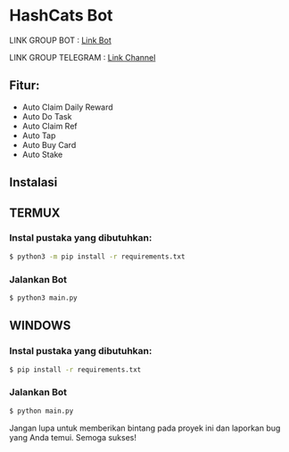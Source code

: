 # HashCats Bot

LINK GROUP BOT : [Link Bot](https://t.me/hash_cats_bot/app?startapp=XaYW537c3b)

LINK GROUP TELEGRAM : [Link Channel](https://t.me/UxScript)

## Fitur:
- Auto Claim Daily Reward 	 
- Auto Do Task 
- Auto Claim Ref 
- Auto Tap 
- Auto Buy Card
- Auto Stake

## Instalasi

## TERMUX
### Instal pustaka yang dibutuhkan:
```bash
$ python3 -m pip install -r requirements.txt
```
### Jalankan Bot   
```bash
$ python3 main.py
```

## WINDOWS
### Instal pustaka yang dibutuhkan:
```bash
$ pip install -r requirements.txt
```
### Jalankan Bot   
```bash
$ python main.py
```

Jangan lupa untuk memberikan bintang pada proyek ini dan laporkan bug yang Anda temui. Semoga sukses!
